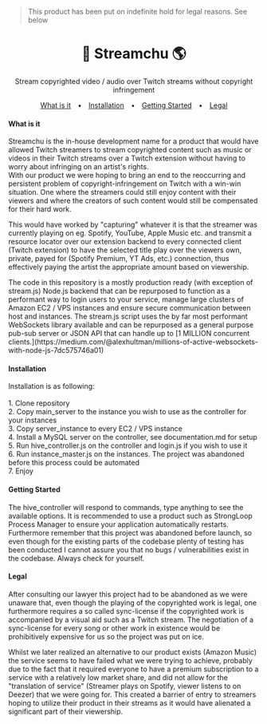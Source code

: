 > This product has been put on indefinite hold for legal reasons. See below
<h1 align="center">🎵 Streamchu 🌎</h1>
<p align="center">Stream copyrighted video / audio over Twitch streams without copyright infringement</p>

<p align="center">
  <a style="padding: 0 10px;" href="#what-is-it">What is it</a> •
  <a style="padding: 0 10px;" href="#installation">Installation</a> •
  <a style="padding: 0 10px;" href="#getting-started">Getting Started</a> •
  <a style="padding: 0 10px;" href="#legal">Legal</a>
</p>

<p align="center"><h4 align="left">What is it</h4>
<p> Streamchu is the in-house development name for a product that would have allowed Twitch streamers to stream copyrighted content such as music or videos in their Twitch streams over a Twitch extension without having to worry about infringing on an artist's rights.<br>
With our product we were hoping to bring an end to the reoccurring and persistent problem of copyright-infringement on Twitch with a win-win situation. One where the streamers could still enjoy content with their viewers and where the creators of such content would still be compensated for their hard work.</p>
<p> This would have worked by "capturing" whatever it is that the streamer was currently playing on eg. Spotify, YouTube, Apple Music etc. and transmit a resource locator over our extension backend to every connected client (Twitch extension) to have the selected title play over the viewers own, private, payed for (Spotify Premium, YT Ads, etc.) connection, thus effectively paying the artist the appropriate amount based on viewership.</p>
<p> The code in this repository is a mostly production ready (with exception of stream.js) Node.js backend that can be repurposed to function as a performant way to login users to your service, manage large clusters of Amazon EC2 / VPS instances and ensure secure communication between host and instances. The stream.js script uses the by far most performant WebSockets library available and can be repurposed as a general purpose pub-sub server or JSON API that can handle up to [1 MILLION concurrent clients.](https://medium.com/@alexhultman/millions-of-active-websockets-with-node-js-7dc575746a01)</p>

<p align="center"><h4 align="left">Installation</h4>
<p>Installation is as following:<br><br>
1. Clone repository<br>
2. Copy main_server to the instance you wish to use as the controller for your instances<br>
3. Copy server_instance to every EC2 / VPS instance<br>
4. Install a MySQL server on the controller, see documentation.md for setup<br>
5. Run hive_controller.js on the controller and login.js if you wish to use it<br>
6. Run instance_master.js on the instances. The project was abandoned before this process could be automated <br>
7. Enjoy
</p>

<p align="center"><h4 align="left">Getting Started</h4>
<p> The hive_controller will respond to commands, type anything to see the available options. It is recommended to use a product such as StrongLoop Process Manager to ensure your application automatically restarts. Furthermore remember that this project was abandoned before launch, so even though for the existing parts of the codebase plenty of testing has been conducted I cannot assure you that no bugs / vulnerabilities exist in the codebase. Always check for yourself.</p>

<p align="center"><h4 align="left">Legal</h4>
<p> After consulting our lawyer this project had to be abandoned as we were unaware that, even though the playing of the copyrighted work is legal, one furthermore requires a so called sync-license if the copyrighted work is accompanied by a visual aid such as a Twitch stream. The negotiation of a sync-license for every song or other work in existence would be prohibitively expensive for us so the project was put on ice.<br>

Whilst we later realized an alternative to our product exists (Amazon Music) the service seems to have failed what we were trying to achieve, probably due to the fact that it required everyone to have a premium subscription to a service with a relatively low market share, and did not allow for the "translation of service" (Streamer plays on Spotify, viewer listens to on Deezer) that we were going for. This created a barrier of entry to streamers hoping to utilize their product in their streams as it would have alienated a significant part of their viewership.
